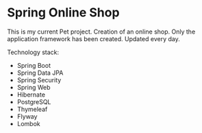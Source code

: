 # Spring Online Shop

This is my current Pet project. Creation of an online shop.
Only the application framework has been created. 
Updated every day.

Technology stack:
- Spring Boot
- Spring Data JPA
- Spring Security
- Spring Web
- Hibernate
- PostgreSQL
- Thymeleaf
- Flyway
- Lombok
